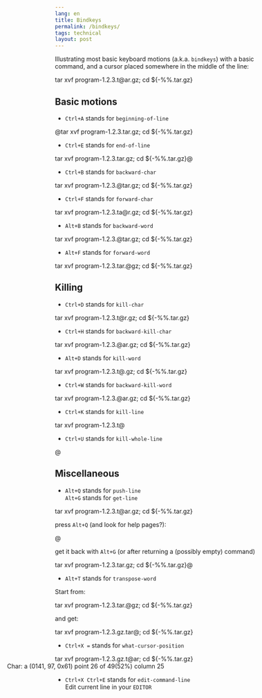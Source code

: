 ```yaml
---
lang: en
title: Bindkeys
permalink: /bindkeys/
tags: technical
layout: post
---
```


Illustrating most basic keyboard motions (a.k.a. `bindkeys`) with a basic command, and a cursor placed somewhere in the middle of the line:

<div class="terminal">
tar xvf program-1.2.3.t@ar.gz; cd ${-%%.tar.gz}
</div>

## Basic motions

- `Ctrl+A` stands for `beginning-of-line`

<div class="terminal">
@tar xvf program-1.2.3.tar.gz; cd ${-%%.tar.gz}
</div>

- `Ctrl+E` stands for `end-of-line`

<div class="terminal">
tar xvf program-1.2.3.tar.gz; cd ${-%%.tar.gz}@&nbsp;
</div>

- `Ctrl+B` stands for `backward-char`

<div class="terminal">
tar xvf program-1.2.3.@tar.gz; cd ${-%%.tar.gz}
</div>

- `Ctrl+F` stands for `forward-char`

<div class="terminal">
tar xvf program-1.2.3.ta@r.gz; cd ${-%%.tar.gz}
</div>

- `Alt+B` stands for `backward-word`

<div class="terminal">
tar xvf program-1.2.3.@tar.gz; cd ${-%%.tar.gz}
</div>

- `Alt+F` stands for `forward-word`

<div class="terminal">
tar xvf program-1.2.3.tar.@gz; cd ${-%%.tar.gz}
</div>

## Killing

- `Ctrl+D` stands for `kill-char`

<div class="terminal">
tar xvf program-1.2.3.t@r.gz; cd ${-%%.tar.gz}
</div>

- `Ctrl+H` stands for `backward-kill-char`

<div class="terminal">
tar xvf program-1.2.3.@ar.gz; cd ${-%%.tar.gz}
</div>

- `Alt+D` stands for `kill-word`

<div class="terminal">
tar xvf program-1.2.3.t@.gz; cd ${-%%.tar.gz}
</div>

- `Ctrl+W` stands for `backward-kill-word`

<div class="terminal">
tar xvf program-1.2.3.@ar.gz; cd ${-%%.tar.gz}
</div>

- `Ctrl+K` stands for `kill-line`

<div class="terminal">
tar xvf program-1.2.3.t@
</div>

- `Ctrl+U` stands for `kill-whole-line`

<div class="terminal">
@
</div>

## Miscellaneous

- `Alt+Q` stands for `push-line`  
  `Alt+G` stands for `get-line`

<div class="terminal">
tar xvf program-1.2.3.t@ar.gz; cd ${-%%.tar.gz}
</div>

press `Alt+Q` (and look for help pages?):

<div class="terminal">
@
</div>

get it back with `Alt+G` (or after returning a (possibly empty) command)

<div class="terminal">
tar xvf program-1.2.3.tar.gz; cd ${-%%.tar.gz}@
</div>

- `Alt+T` stands for `transpose-word`

Start from:

<div class="terminal">
tar xvf program-1.2.3.tar.@gz; cd ${-%%.tar.gz}
</div>

and get:

<div class="terminal">
tar xvf program-1.2.3.gz.tar@; cd ${-%%.tar.gz}
</div>

- `Ctrl+X =` stands for `what-cursor-position`

<div class="terminal">
tar xvf program-1.2.3.gz.t@ar; cd ${-%%.tar.gz}<br/>
<span style="margin-left: -14.5ex"></span>Char: a (0141, 97, 0x61)  point 26 of 49(52%)  column 25
</div>

- `Ctrl+X Ctrl+E` stands for `edit-command-line`  
  Edit current line in your `EDITOR`

<script src="/js/terminal.js"></script>
